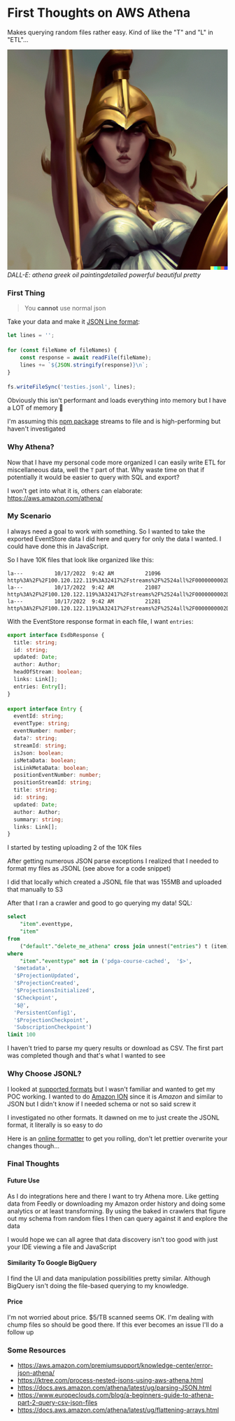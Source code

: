 # First Thoughts on AWS Athena
Makes querying random files rather easy. Kind of like the "T" and "L" in "ETL"...
<!--truncate-->

![](DALL-E-2022-10-22-07.31.51---athena-greek-oil-paintingdetailed-powerful-beautiful-pretty.png) 
*DALL-E: athena greek oil paintingdetailed powerful beautiful pretty*

### First Thing

> You **cannot** use normal json

Take your data and make it [JSON Line format](https://jsonlines.org/):
```Typescript
let lines = ''; 

for (const fileName of fileNames) {  
	const response = await readFile(fileName);  
	lines += `${JSON.stringify(response)}\n`;  
}  
  
fs.writeFileSync('testies.jsonl', lines);
```

Obviously this isn't performant and loads everything into memory but I have a LOT of memory 💪

I'm assuming this [npm package](https://www.npmjs.com/package/jsonlines) streams to file and is high-performing but haven't investigated

### Why Athena?

Now that I have my personal code more organized I can easily write ETL for miscellaneous data, well the `T` part of that. Why waste time on that if potentially it would be easier to query with SQL and export?

I won't get into what it is, others can elaborate: https://aws.amazon.com/athena/

### My Scenario

I always need a goal to work with something. So I wanted to take the exported EventStore data I did here and query for only the data I wanted. I could have done this in JavaScript.

So I have 10K files that look like organized like this:
```
la---          10/17/2022  9:42 AM          21096 http%3A%2F%2F100.120.122.119%3A32417%2Fstreams%2F%2524all%2F0000000002D94D2C0000000002D94D2C%2Fbackward%2F20.json
la---          10/17/2022  9:42 AM          21087 http%3A%2F%2F100.120.122.119%3A32417%2Fstreams%2F%2524all%2F0000000002D95F800000000002D95F80%2Fbackward%2F20.json
la---          10/17/2022  9:42 AM          21281 http%3A%2F%2F100.120.122.119%3A32417%2Fstreams%2F%2524all%2F0000000002D971EA0000000002D971EA%2Fbackward%2F20.json
```

With the EventStore response format in each file, I want `entries`:

```Typescript
export interface EsdbResponse {  
  title: string;  
  id: string;  
  updated: Date;  
  author: Author;  
  headOfStream: boolean;  
  links: Link[];  
  entries: Entry[];  
}

export interface Entry {  
  eventId: string;  
  eventType: string;  
  eventNumber: number;  
  data?: string;  
  streamId: string;  
  isJson: boolean;  
  isMetaData: boolean;  
  isLinkMetaData: boolean;  
  positionEventNumber: number;  
  positionStreamId: string;  
  title: string;  
  id: string;  
  updated: Date;  
  author: Author;  
  summary: string;  
  links: Link[];  
}
```

I started by testing uploading 2 of the 10K files

After getting numerous JSON parse exceptions I realized that I needed to format my files as JSONL (see above for a code snippet)

I did that locally which created a JSONL file that was 155MB and uploaded that manually to S3

After that I ran a crawler and good to go querying my data! SQL:

```SQL
select 
	"item".eventtype, 
	"item"
from
    ("default"."delete_me_athena" cross join unnest("entries") t (item))
where
    "item"."eventtype" not in ('pdga-course-cached',  '$>',
  '$metadata',
  '$ProjectionUpdated',
  '$ProjectionCreated',
  '$ProjectionsInitialized',
  '$Checkpoint',
  '$@',
  'PersistentConfig1',
  '$ProjectionCheckpoint',
  'SubscriptionCheckpoint')
limit 100
```

I haven't tried to parse my query results or download as CSV. The first part was completed though and that's what I wanted to see

### Why Choose JSONL?

I looked at [supported formats](https://docs.aws.amazon.com/athena/latest/ug/supported-serdes.html) but I wasn't familiar and wanted to get my POC working. I wanted to do [Amazon ION](https://github.com/amzn/ion-js) since it is *Amazon* and similar to JSON but I didn't know if I needed schema or not so said screw it

I investigated no other formats. It dawned on me to just create the JSONL format, it literally is so easy to do

Here is an [online formatter](https://www.convertjson.com/json-to-jsonlines.htm) to get you rolling, don't let prettier overwrite your changes though...

### Final Thoughts

#### Future Use

As I do integrations here and there I want to try Athena more. Like getting data from Feedly or downloading my Amazon order history and doing some analytics or at least transforming. By using the baked in crawlers that figure out my schema from random files I then can query against it and explore the data

I would hope we can all agree that data discovery isn't too good with just your IDE viewing a file and JavaScript

#### Similarity To Google BigQuery

I find the UI and data manipulation possibilities pretty similar. Although BigQuery isn't doing the file-based querying to my knowledge. 

#### Price

I'm not worried about price. $5/TB scanned seems OK. I'm dealing with chump files so should be good there. If this ever becomes an issue I'll do a follow up

### Some Resources

- https://aws.amazon.com/premiumsupport/knowledge-center/error-json-athena/
- https://ktree.com/process-nested-jsons-using-aws-athena.html
- https://docs.aws.amazon.com/athena/latest/ug/parsing-JSON.html
- https://www.europeclouds.com/blog/a-beginners-guide-to-athena-part-2-query-csv-json-files
- https://docs.aws.amazon.com/athena/latest/ug/flattening-arrays.html

